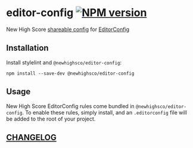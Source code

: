 # editor-config [![NPM version](https://img.shields.io/npm/v/@newhighsco/editor-config.svg)](https://www.npmjs.com/package/@newhighsco/editor-config)

New High Score [shareable config](https://editorconfig.org/#example-file) for [EditorConfig](https://editorconfig.org/)

## Installation

Install stylelint and `@newhighsco/editor-config`:

```
npm install --save-dev @newhighsco/editor-config
```

## Usage
New High Score EditorConfig rules come bundled in `@newhighsco/editor-config`. To enable these rules, simply install, and an `.editorconfig` file will be added to the root of your project.

## [CHANGELOG](CHANGELOG.md)
